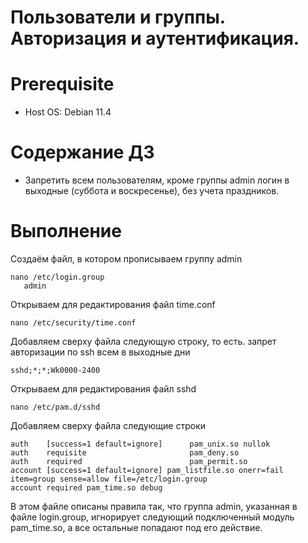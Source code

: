 # Пользователи и группы. Авторизация и аутентификация.

# **Prerequisite**

- Host OS: Debian 11.4

# **Содержание ДЗ**

* Запретить всем пользователям, кроме группы admin логин в выходные (суббота и воскресенье), без учета праздников.

# **Выполнение**

Создаём файл, в котором прописываем группу admin
```
nano /etc/login.group
   admin
```

Открываем для редактирования файл time.conf
```
nano /etc/security/time.conf
```

Добавляем сверху файла следующую строку, то есть. запрет авторизации по ssh всем в выходные дни
```
sshd;*;*;Wk0000-2400
```

Открываем для редактирования файл sshd
```
nano /etc/pam.d/sshd
```

Добавляем сверху файла следующие строки
```
auth    [success=1 default=ignore]      pam_unix.so nullok
auth    requisite                       pam_deny.so
auth    required                        pam_permit.so
account [success=1 default=ignore] pam_listfile.so onerr=fail item=group sense=allow file=/etc/login.group
account required pam_time.so debug
```

В этом файле описаны правила так, что группа admin, указанная в файле login.group, игнорирует следующий подключенный модуль pam_time.so, а все остальные попадают под его действие.
